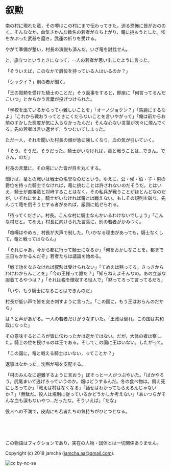 

# 叙勲

南の村に現れた竜，その噂はこの村にまで伝わってきた。迫る恐怖に皆がおののく。そんななか，血気さかんな数名の若者が立ち上がり，竜に挑もうとした。埃をかぶった武器を磨き，武運の祈りを受ける。  

やがて準備が整い，村長の演説も済んだ。いざ竜を討伐せん。  

と，旅立つというときになって，一人の若者が思い出したように言った。  

「そういえば，このなかで爵位を持っている人はいるのか？」  

「シャクイ？」別の者が聞く。  

「王の叙勲を受けた騎士のことだ」そう返事をすると，即座に「何言ってるんだこいつ」とからかう言葉が投げつけられた。  

「学校を出ているからって小難しいことを」「オーノジョクン？」「馬鹿にするなよ」「これから戦おうってときにくだらないことを言いやがって」「俺は前からお前のすかした態度が気に入らなかったんだ」そんな心ない言葉が次々に飛んでくる。先の若者は言い返せず，うつむいてしまった。  

ただ一人，それを聞いた村長の顔が急に険しくなり，血の気が引いていく。  

「そう。そうだ。そうだった。騎士がいなければ，竜と戦うことは…できん。できん，のだ」  

村長の言葉に，その場にいた皆が目を丸くする。  

聞けば，竜との戦いは戦士の名誉なのだという。ゆえに，公・侯・伯・子・男の爵位を持った騎士でなければ，竜に挑むことは許されないのだそうだ。とはいえ，騎士が直接竜と対峙することはなく，その私兵が戦うことがほとんどなのだが，いずれにせよ，騎士がいなければ竜とは戦えない。もしその規則を破り，先んじて竜を倒そうとする者があれば，厳罰に処せられる。  

「待ってください，村長。こんな村に騎士なんかいるわけないでしょう」「こんな村だと。てめえ」村長に向けられた言葉に，別の若者がかみつく。  

「喧嘩はやめろ」村長が大声で制した。「いかなる理由があっても，騎士なくして，竜と戦ってはならん」  

「それじゃあ，今から都に行って騎士になるか」「何をおかしなことを。都まで三日もかかるんだぞ」若者たちは議論を始める。  

「戦で功をなさなければ叙勲は受けられない」「てめえは黙ってろ，さっきからわけわからんことを」「今の王様って誰だ？」「知らねえよそんなの。あの立派な服着てるやつは？」「それは税を徴収する役人で」「黙ってろって言ってるだろ」  

「いや，もう騎士になることはできんのだ」  

村長が低い声で皆を突き刺すように言った。「この国に，もう王はおらんのだから」  

は？と声があがる。一人の若者だけがうなずいた。「王政は倒れ，この国は共和政になった」  

その意味するところが皆に伝わったかは定かではない。だが，大体の者は察した。騎士の位を授けるのは王である。そしてこの国に王はいない。したがって。  

「この国に，竜と戦える騎士はいない，ってことか？」  

返事はなかった。沈黙が場を支配する。  

「村のみんなに避難するように言おう」ぼそっと一人がつぶやいた。「ばかやろう。尻尾まいて逃げろっていうのか。畑はどうするんだ。冬の食べ物は。飢え死にしろってか」「戦えば村はなくなる」「話せばわかってもらえるんじゃないか？」「無駄だ。役人は規則に従っているかどうかしか考えない」「あいつらがそんな血も涙もないやつ…だったな。そういえば」「だな」  

役人への不満で，皮肉にも若者たちの気持ちがひとつとなる。  

<br>  
<br>  

<br>  

この物語はフィクションであり，実在の人物・団体とは一切関係ありません。  

Copyright (c) 2018 jamcha (jamcha.aa@gmail.com).  

![cc by-nc-sa](https://i.creativecommons.org/l/by-nc-sa/4.0/88x31.png)  

